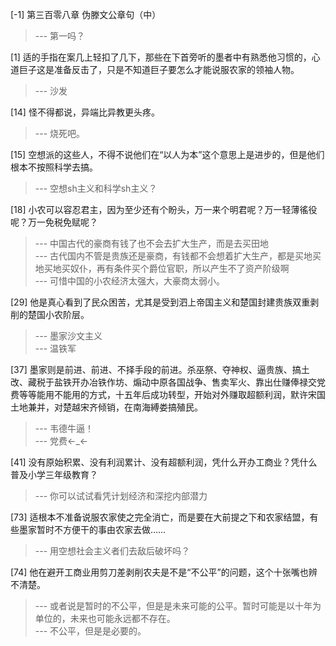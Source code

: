 
[-1] 第三百零八章 伪滕文公章句（中）
>--- 第一吗？<br>

[1] 适的手指在案几上轻扣了几下，那些在下首旁听的墨者中有熟悉他习惯的，心道巨子这是准备反击了，只是不知道巨子要怎么才能说服农家的领袖人物。
>--- 沙发<br>

[14] 怪不得都说，异端比异教更头疼。
>--- 烧死吧。<br>

[15] 空想派的这些人，不得不说他们在“以人为本”这个意思上是进步的，但是他们根本不按照科学去搞。
>--- 空想sh主义和科学sh主义？<br>

[18] 小农可以容忍君主，因为至少还有个盼头，万一来个明君呢？万一轻薄徭役呢？万一免税免赋呢？
>--- 中国古代的豪商有钱了也不会去扩大生产，而是去买田地<br>
>--- 古代国内不管是贵族还是豪商，有钱都不会想着扩大生产，都是买地买地买地买奴仆，再有条件买个爵位官职，所以产生不了资产阶级啊<br>
>--- 可惜中国的小农经济太强大，大豪商太弱小。<br>

[29] 他是真心看到了民众困苦，尤其是受到泗上帝国主义和楚国封建贵族双重剥削的楚国小农阶层。
>--- 墨家沙文主义<br>
>--- 温铁军<br>

[37] 墨家则是前进、前进、不择手段的前进。杀巫祭、夺神权、逼贵族、搞土改、藏税于盐铁开办冶铁作坊、煽动中原各国战争、售卖军火、靠出仕赚俸禄交党费等等能用不能用的方式，十五年后成功转型，开始对外赚取超额利润，默许宋国土地兼并，对楚越宋齐倾销，在南海縛娄搞殖民。
>--- 韦德牛逼！<br>
>--- 党费←_←<br>

[41] 没有原始积累、没有利润累计、没有超额利润，凭什么开办工商业？凭什么普及小学三年级教育？
>--- 你可以试试看凭计划经济和深挖内部潜力<br>

[73] 适根本不准备说服农家使之完全消亡，而是要在大前提之下和农家结盟，有些墨家暂时不方便干的事由农家去做……
>--- 用空想社会主义者们去敌后破坏吗？<br>

[74] 他在避开工商业用剪刀差剥削农夫是不是“不公平”的问题，这个十张嘴也辨不清楚。
>--- 或者说是暂时的不公平，但是是未来可能的公平。暂时可能是以十年为单位的，未来也可能永远都不存在。<br>
>--- 不公平，但是是必要的。<br>
